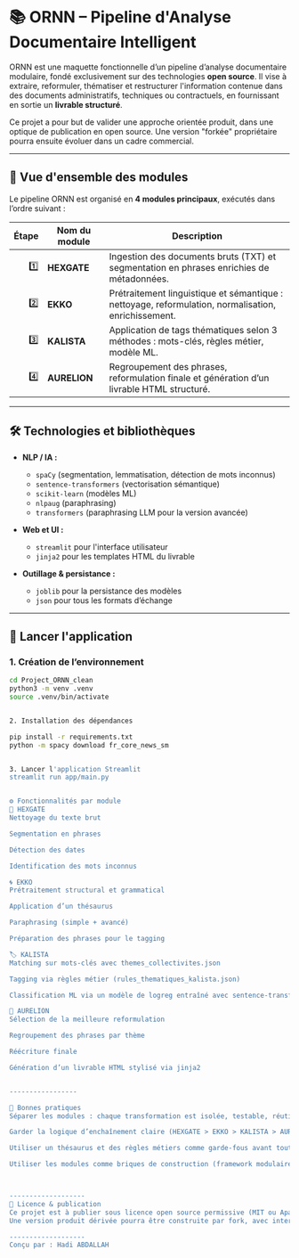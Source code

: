 # 📚 ORNN – Pipeline d'Analyse Documentaire Intelligent

ORNN est une maquette fonctionnelle d’un pipeline d’analyse documentaire modulaire, fondé exclusivement sur des technologies **open source**. Il vise à extraire, reformuler, thématiser et restructurer l'information contenue dans des documents administratifs, techniques ou contractuels, en fournissant en sortie un **livrable structuré**.

Ce projet a pour but de valider une approche orientée produit, dans une optique de publication en open source. Une version "forkée" propriétaire pourra ensuite évoluer dans un cadre commercial.

---

## 🧩 Vue d'ensemble des modules

Le pipeline ORNN est organisé en **4 modules principaux**, exécutés dans l’ordre suivant :

| Étape | Nom du module | Description |
|------:|----------------|-------------|
| 1️⃣ | **HEXGATE** | Ingestion des documents bruts (TXT) et segmentation en phrases enrichies de métadonnées. |
| 2️⃣ | **EKKO** | Prétraitement linguistique et sémantique : nettoyage, reformulation, normalisation, enrichissement. |
| 3️⃣ | **KALISTA** | Application de tags thématiques selon 3 méthodes : mots-clés, règles métier, modèle ML. |
| 4️⃣ | **AURELION** | Regroupement des phrases, reformulation finale et génération d’un livrable HTML structuré. |

---

## 🛠️ Technologies et bibliothèques

- **NLP / IA :**
  - `spaCy` (segmentation, lemmatisation, détection de mots inconnus)
  - `sentence-transformers` (vectorisation sémantique)
  - `scikit-learn` (modèles ML)
  - `nlpaug` (paraphrasing)
  - `transformers` (paraphrasing LLM pour la version avancée)

- **Web et UI :**
  - `streamlit` pour l'interface utilisateur
  - `jinja2` pour les templates HTML du livrable

- **Outillage & persistance :**
  - `joblib` pour la persistance des modèles
  - `json` pour tous les formats d’échange

---

## 🚀 Lancer l'application

### 1. Création de l’environnement

```bash
cd Project_ORNN_clean
python3 -m venv .venv
source .venv/bin/activate


2. Installation des dépendances

pip install -r requirements.txt
python -m spacy download fr_core_news_sm


3. Lancer l'application Streamlit
streamlit run app/main.py


⚙️ Fonctionnalités par module
🧊 HEXGATE
Nettoyage du texte brut

Segmentation en phrases

Détection des dates

Identification des mots inconnus

🌀 EKKO
Prétraitement structural et grammatical

Application d’un thésaurus

Paraphrasing (simple + avancé)

Préparation des phrases pour le tagging

🏷️ KALISTA
Matching sur mots-clés avec themes_collectivites.json

Tagging via règles métier (rules_thematiques_kalista.json)

Classification ML via un modèle de logreg entraîné avec sentence-transformers

🧩 AURELION
Sélection de la meilleure reformulation

Regroupement des phrases par thème

Réécriture finale

Génération d’un livrable HTML stylisé via jinja2


-----------------

📌 Bonnes pratiques
Séparer les modules : chaque transformation est isolée, testable, réutilisable.

Garder la logique d’enchaînement claire (HEXGATE > EKKO > KALISTA > AURELION)

Utiliser un thésaurus et des règles métiers comme garde-fous avant tout ML.

Utiliser les modules comme briques de construction (framework modulaire).



-------------------
📜 Licence & publication
Ce projet est à publier sous licence open source permissive (MIT ou Apache 2.0).
Une version produit dérivée pourra être construite par fork, avec interface renforcée et intégration back-end.

-------------------
Conçu par : Hadi ABDALLAH 
